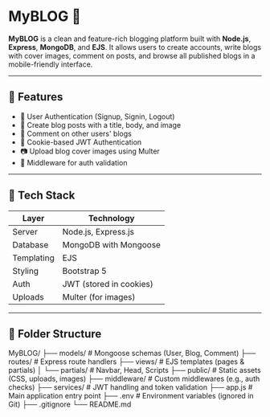# MyBLOG 📝

**MyBLOG** is a clean and feature-rich blogging platform built with **Node.js**, **Express**, **MongoDB**, and **EJS**. It allows users to create accounts, write blogs with cover images, comment on posts, and browse all published blogs in a mobile-friendly interface.

---

## 🚀 Features

- 🔐 User Authentication (Signup, Signin, Logout)
- 📝 Create blog posts with a title, body, and image
- 💬 Comment on other users' blogs
- 🧠 Cookie-based JWT Authentication
- 📷 Upload blog cover images using Multer
- 🧭 Middleware for auth validation


---

## 🧰 Tech Stack

| Layer       | Technology              |
|-------------|--------------------------|
| Server      | Node.js, Express.js      |
| Database    | MongoDB with Mongoose    |
| Templating  | EJS                      |
| Styling     | Bootstrap 5              |
| Auth        | JWT (stored in cookies)  |
| Uploads     | Multer (for images)      |

---

## 📁 Folder Structure

MyBLOG/
├── models/ # Mongoose schemas (User, Blog, Comment)
├── routes/ # Express route handlers
├── views/ # EJS templates (pages & partials)
│ └── partials/ # Navbar, Head, Scripts
├── public/ # Static assets (CSS, uploads, images)
├── middleware/ # Custom middlewares (e.g., auth checks)
├── services/ # JWT handling and token validation
├── app.js # Main application entry point
├── .env # Environment variables (ignored in Git)
├── .gitignore
└── README.md

